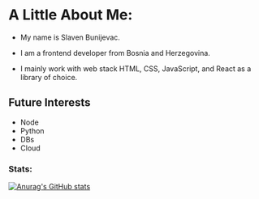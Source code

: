 # A Little About Me:

- My name is Slaven Bunijevac.

- I am a frontend developer from Bosnia and Herzegovina.

- I mainly work with web stack HTML, CSS, JavaScript, and React as a library of choice.

## Future Interests
- Node
- Python
- DBs
- Cloud

### Stats:

[![Anurag's GitHub stats](https://github-readme-stats.vercel.app/api?username=BSlaven)](https://github.com/anuraghazra/github-readme-stats)
